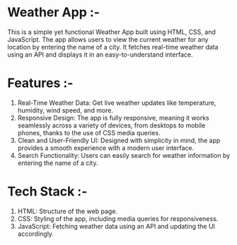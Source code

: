 # Weather App :-

This is a simple yet functional Weather App built using HTML, CSS, and JavaScript. The app allows users to view the current weather for any location by entering the name of a city. It fetches real-time weather data using an API and displays it in an easy-to-understand interface.

# Features :-

1. Real-Time Weather Data: Get live weather updates like temperature, humidity, wind speed, and more.
2. Responsive Design: The app is fully responsive, meaning it works seamlessly across a variety of devices, from desktops to mobile phones, thanks to the use of CSS media queries.
3. Clean and User-Friendly UI: Designed with simplicity in mind, the app provides a smooth experience with a modern user interface.
4. Search Functionality: Users can easily search for weather information by entering the name of a city.

# Tech Stack :-

1. HTML: Structure of the web page.
2. CSS: Styling of the app, including media queries for responsiveness.
3. JavaScript: Fetching weather data using an API and updating the UI accordingly.
